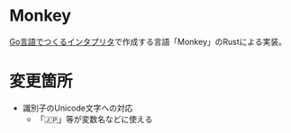 # Monkey
[Go言語でつくるインタプリタ](https://www.oreilly.co.jp/books/9784873118222/)で作成する言語「Monkey」のRustによる実装。

# 変更箇所

- 識別子のUnicode文字への対応
  - 「🇯🇵」等が変数名などに使える
  